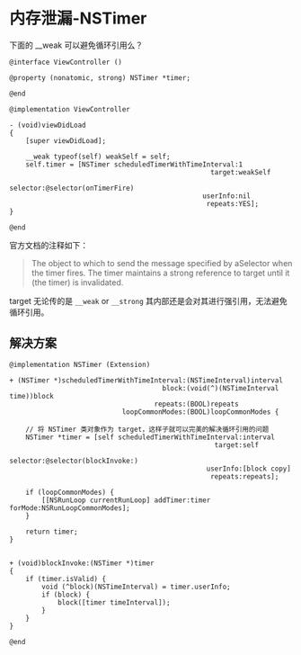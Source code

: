 # 内存泄漏-NSTimer

下面的 __weak 可以避免循环引用么？

```objc
@interface ViewController ()

@property (nonatomic, strong) NSTimer *timer;

@end

@implementation ViewController

- (void)viewDidLoad
{
	[super viewDidLoad];
	    
	__weak typeof(self) weakSelf = self;
	self.timer = [NSTimer scheduledTimerWithTimeInterval:1
	                                              target:weakSelf
	                                            selector:@selector(onTimerFire)
	                                            userInfo:nil
	                                             repeats:YES];
}

@end
```

官方文档的注释如下：
> The object to which to send the message specified by aSelector when the timer fires. The timer maintains a strong reference to target until it (the timer) is invalidated.

target 无论传的是 `__weak` or `__strong` 其内部还是会对其进行强引用，无法避免循环引用。

## 解决方案

```objc
@implementation NSTimer (Extension)

+ (NSTimer *)scheduledTimerWithTimeInterval:(NSTimeInterval)interval
                                      block:(void(^)(NSTimeInterval time))block
                                    repeats:(BOOL)repeats
                            loopCommonModes:(BOOL)loopCommonModes {
	
	// 将 NSTimer 类对象作为 target，这样子就可以完美的解决循环引用的问题
	NSTimer *timer = [self scheduledTimerWithTimeInterval:interval
                                                   target:self
                                                 selector:@selector(blockInvoke:)
                                                 userInfo:[block copy]
                                                  repeats:repeats];
	
	if (loopCommonModes) {
		[[NSRunLoop currentRunLoop] addTimer:timer forMode:NSRunLoopCommonModes];
	}
	
	return timer;
}


+ (void)blockInvoke:(NSTimer *)timer 
{
	if (timer.isValid) {
		void (^block)(NSTimeInterval) = timer.userInfo;
		if (block) {
			block([timer timeInterval]);
		}
	}
}

@end

``` 
